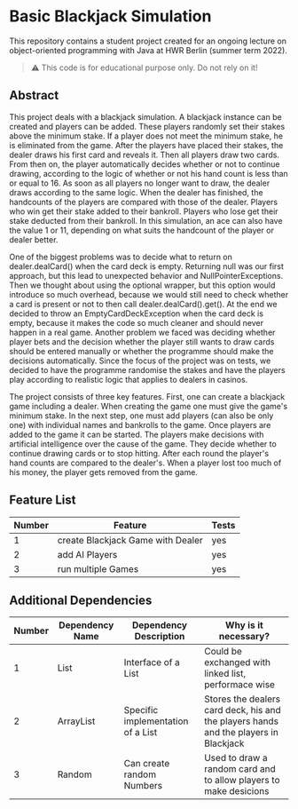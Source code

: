 # Basic Blackjack Simulation

[TODO]: # (Change README.md Headline to better fit to your project!)

This repository contains a student project created for an ongoing lecture on object-oriented programming with Java at HWR Berlin (summer term 2022).

> :warning: This code is for educational purpose only. Do not rely on it!

## Abstract

This project deals with a blackjack simulation. A blackjack instance can be created and players can be added.
These players randomly set their stakes above the minimum stake. If a player does not meet the minimum stake,
he is eliminated from the game. After the players have placed their stakes, the dealer draws his first card
and reveals it. Then all players draw two cards. From then on, the player automatically decides whether or not
to continue drawing, according to the logic of whether or not his hand count is less than or equal to 16. As
soon as all players no longer want to draw, the dealer draws according to the same logic. When the dealer has
finished, the handcounts of the players are compared with those of the dealer. Players who win get their stake
added to their bankroll. Players who lose get their stake deducted from their bankroll. In this simulation,
an ace can also have the value 1 or 11, depending on what suits the handcount of the player or dealer better.

[TODO]: # (Write a short description of your project.)
[TODO]: # (State most important features.)
[TODO]: # (State the most interesting problems you encountered during the project.)
One of the biggest problems was to decide what to return on dealer.dealCard() when the card deck is empty.
Returning null was our first approach, but this lead to unexpected behavior and NullPointerExceptions.
Then we thought about using the optional wrapper, 
but this option would introduce so much overhead, 
because we would still need to check whether a card is present or not to then call dealer.dealCard().get().
At the end we decided to throw an EmptyCardDeckException when the card deck is empty,
because it makes the code so much cleaner and should never happen in a real game.
Another problem we faced was deciding whether player bets and the decision whether the player still wants to draw cards should be entered manually or whether the programme should make the decisions automatically.
Since the focus of the project was on tests, we decided to have the programme randomise the stakes and have the players play according to realistic logic that applies to dealers in casinos.

The project consists of three key features. First, one can create a blackjack game including a dealer. When creating the game one must give the game's minimum stake.
In the next step, one must add players (can also be only one) with individual names and bankrolls to the game. Once players are added to the game it can be started.
The players make decisions with artificial intelligence over the cause of the game. They decide whether to continue drawing cards or to stop hitting. 
After each round the player's hand counts are compared to the dealer's. When a player lost too much of his money, the player gets removed from the game.

## Feature List

[TODO]: # (For each feature implemented, add a row to the table!)

| Number | Feature                           | Tests |
|--------|-----------------------------------|-------|
| 1      | create Blackjack Game with Dealer |  yes    |
| 2      | add AI Players                    |   yes   |
| 3      | run multiple Games                |  yes    |


## Additional Dependencies

[TODO]: # (For each additional dependency your project requires- Add an additional row to the table!)

| Number | Dependency Name | Dependency Description | Why is it necessary?                                                                 |
|--------|-----------------|------------------------|--------------------------------------------------------------------------------------|
| 1      | List               | Interface of a List                      | Could be exchanged with linked list, performace wise                                 |
| 2      | ArrayList               | Specific implementation of a List                      | Stores the dealers card deck, his and the players hands and the players in Blackjack |
| 3      | Random               | Can create random Numbers                      | Used to draw a random card and to allow players to make desicions                    |






